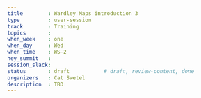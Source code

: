 ```yaml
---
title        : Wardley Maps introduction 3
type         : user-session
track        : Training
topics       : 
when_week    : one
when_day     : Wed
when_time    : WS-2
hey_summit   :
session_slack:
status       : draft           # draft, review-content, done
organizers   : Cat Swetel
description  : TBD
---
```



<!--(add intro)

## WHY

(...)

## What

(...)

## Outcomes

(...)

## References

(...)


## Previous-->
